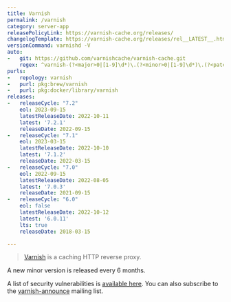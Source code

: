 ```yaml
---
title: Varnish
permalink: /varnish
category: server-app
releasePolicyLink: https://varnish-cache.org/releases/
changelogTemplate: https://varnish-cache.org/releases/rel__LATEST__.html
versionCommand: varnishd -V
auto:
-   git: https://github.com/varnishcache/varnish-cache.git
    regex: ^varnish-(?<major>0|[1-9]\d*)\.(?<minor>0|[1-9]\d*)\.(?<patch>0|[1-9]\d*)$
purls:
-   repology: varnish
-   purl: pkg:brew/varnish
-   purl: pkg:docker/library/varnish
releases:
-   releaseCycle: "7.2"
    eol: 2023-09-15
    latestReleaseDate: 2022-10-11
    latest: '7.2.1'
    releaseDate: 2022-09-15
-   releaseCycle: "7.1"
    eol: 2023-03-15
    latestReleaseDate: 2022-10-10
    latest: '7.1.2'
    releaseDate: 2022-03-15
-   releaseCycle: "7.0"
    eol: 2022-09-15
    latestReleaseDate: 2022-08-05
    latest: '7.0.3'
    releaseDate: 2021-09-15
-   releaseCycle: "6.0"
    eol: false
    latestReleaseDate: 2022-10-12
    latest: '6.0.11'
    lts: true
    releaseDate: 2018-03-15

---
```


> [Varnish](https://varnish-cache.org/) is a caching HTTP reverse proxy.

A new minor version is released every 6 months.

A list of security vulnerabilities is [available here](https://varnish-cache.org/security/index.html). You can also subscribe to the [varnish-announce](https://varnish-cache.org/lists/mailman/listinfo/varnish-announce) mailing list.
